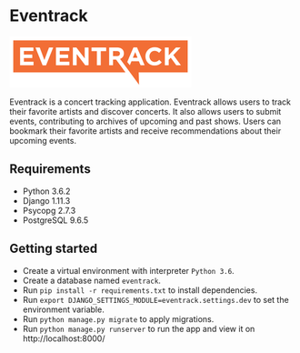 # Eventrack

![Eventrack logo](https://github.com/FedorSelitsky/eventrack/blob/master/event/static/event/images/logo.png)

Eventrack is a concert tracking application. Eventrack allows users to track their favorite artists and discover concerts. It also allows users to submit events, contributing to archives of upcoming and past shows. Users can bookmark their favorite artists and receive recommendations about their upcoming events.

## Requirements

* Python 3.6.2
* Django 1.11.3
* Psycopg 2.7.3
* PostgreSQL 9.6.5

## Getting started

* Create a virtual environment with interpreter `Python 3.6`.
* Create a database named `eventrack`.
* Run `pip install -r requirements.txt` to install dependencies.
* Run `export DJANGO_SETTINGS_MODULE=eventrack.settings.dev` to set the environment variable.
* Run `python manage.py migrate` to apply migrations.
* Run `python manage.py runserver` to run the app and view it on http://localhost:8000/
